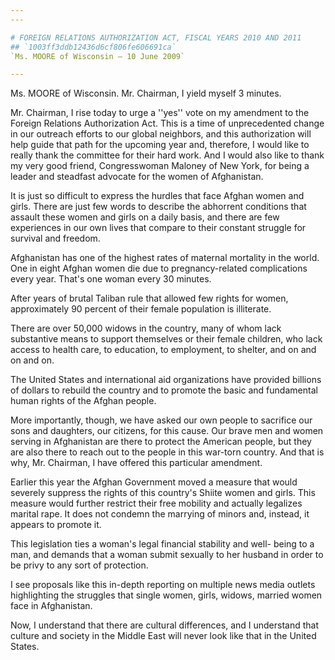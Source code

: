 ```yaml
---
---

# FOREIGN RELATIONS AUTHORIZATION ACT, FISCAL YEARS 2010 AND 2011
## `1003ff3ddb12436d6cf806fe606691ca`
`Ms. MOORE of Wisconsin — 10 June 2009`

---
```



Ms. MOORE of Wisconsin. Mr. Chairman, I yield myself 3 minutes.

Mr. Chairman, I rise today to urge a ''yes'' vote on my amendment to 
the Foreign Relations Authorization Act. This is a time of 
unprecedented change in our outreach efforts to our global neighbors, 
and this authorization will help guide that path for the upcoming year 
and, therefore, I would like to really thank the committee for their 
hard work. And I would also like to thank my very good friend, 
Congresswoman Maloney of New York, for being a leader and steadfast 
advocate for the women of Afghanistan.

It is just so difficult to express the hurdles that face Afghan women 
and girls. There are just few words to describe the abhorrent 
conditions that assault these women and girls on a daily basis, and 
there are few experiences in our own lives that compare to their 
constant struggle for survival and freedom.

Afghanistan has one of the highest rates of maternal mortality in the 
world. One in eight Afghan women die due to pregnancy-related 
complications every year. That's one woman every 30 minutes.

After years of brutal Taliban rule that allowed few rights for women, 
approximately 90 percent of their female population is illiterate.

There are over 50,000 widows in the country, many of whom lack 
substantive means to support themselves or their female children, who 
lack access to health care, to education, to employment, to shelter, 
and on and on and on.

The United States and international aid organizations have provided 
billions of dollars to rebuild the country and to promote the basic and 
fundamental human rights of the Afghan people.

More importantly, though, we have asked our own people to sacrifice 
our sons and daughters, our citizens, for this cause. Our brave men and 
women serving in Afghanistan are there to protect the American people, 
but they are also there to reach out to the people in this war-torn 
country. And that is why, Mr. Chairman, I have offered this particular 
amendment.

Earlier this year the Afghan Government moved a measure that would 
severely suppress the rights of this country's Shiite women and girls. 
This measure would further restrict their free mobility and actually 
legalizes marital rape. It does not condemn the marrying of minors and, 
instead, it appears to promote it.

This legislation ties a woman's legal financial stability and well-
being to a man, and demands that a woman submit sexually to her husband 
in order to be privy to any sort of protection.

I see proposals like this in-depth reporting on multiple news media 
outlets highlighting the struggles that single women, girls, widows, 
married women face in Afghanistan.

Now, I understand that there are cultural differences, and I 
understand that culture and society in the Middle East will never look 
like that in the United States.